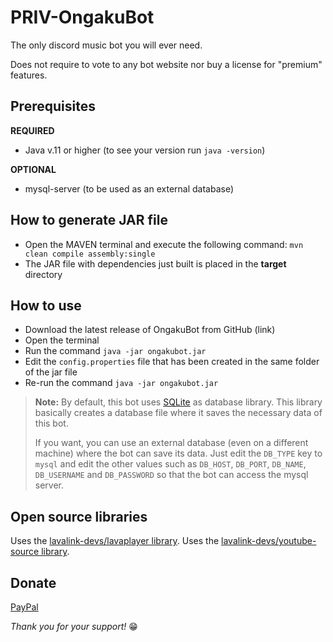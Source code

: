 # PRIV-OngakuBot
The only discord music bot you will ever need.

Does not require to vote to any bot website nor buy a license for "premium" features.

## Prerequisites
**REQUIRED**
- Java v.11 or higher (to see your version run `java -version`)

**OPTIONAL**
- mysql-server (to be used as an external database)


## How to generate JAR file
- Open the MAVEN terminal and execute the following command: `mvn clean compile assembly:single`
- The JAR file with dependencies just built is placed in the **target** directory


## How to use
- Download the latest release of OngakuBot from GitHub (link)
- Open the terminal
- Run the command `java -jar ongakubot.jar`
- Edit the `config.properties` file that has been created in the same folder of the jar file
- Re-run the command `java -jar ongakubot.jar`

> **Note:** By default, this bot uses [SQLite](https://www.sqlite.org/index.html) as database library. This library basically
> creates a database file where it saves the necessary data of this bot.
> 
> If you want, you can use an external database (even on a different machine) where the bot can save its data. Just edit
> the `DB_TYPE` key to `mysql` and edit the other values such as `DB_HOST`, `DB_PORT`, `DB_NAME`, `DB_USERNAME` and `DB_PASSWORD`
> so that the bot can access the mysql server.


## Open source libraries
Uses the [lavalink-devs/lavaplayer library](https://github.com/lavalink-devs/lavaplayer).
Uses the [lavalink-devs/youtube-source library](https://github.com/lavalink-devs/youtube-source#).

## Donate
[PayPal](https://paypal.me/LeoPantani)

*Thank you for your support!* 😁